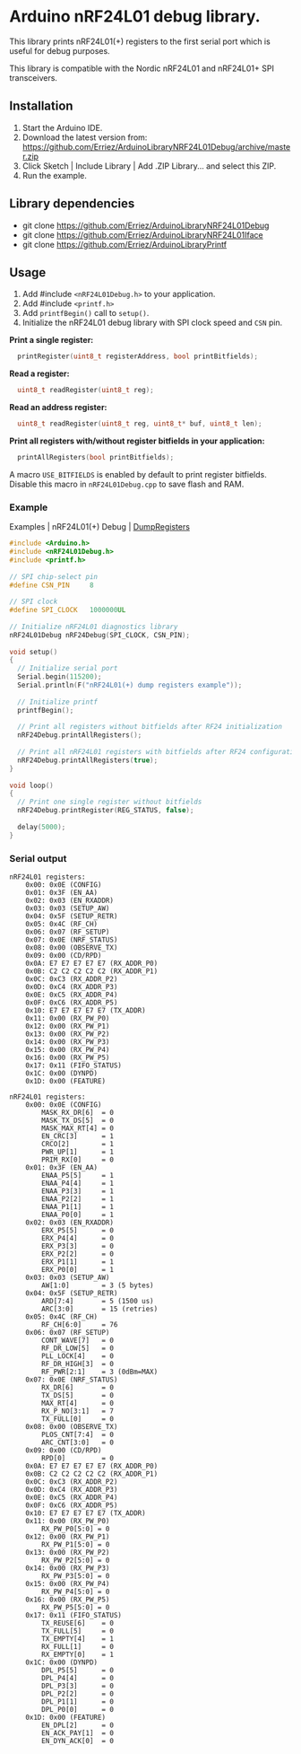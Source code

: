 # Arduino nRF24L01 debug library.

This library prints nRF24L01(+) registers to the first serial port which is 
useful for debug purposes.

This library is compatible with the Nordic nRF24L01 and nRF24L01+ SPI 
transceivers.

## Installation
1. Start the Arduino IDE.
2. Download the latest version from:  
   https://github.com/Erriez/ArduinoLibraryNRF24L01Debug/archive/master.zip
3. Click Sketch | Include Library | Add .ZIP Library... and select this ZIP.
5. Run the example.

## Library dependencies
* git clone https://github.com/Erriez/ArduinoLibraryNRF24L01Debug
* git clone https://github.com/Erriez/ArduinoLibraryNRF24L01Iface
* git clone https://github.com/Erriez/ArduinoLibraryPrintf

## Usage
1. Add #include ```<nRF24L01Debug.h>``` to your application.
2. Add #include ```<printf.h>```
3. Add ```printfBegin()``` call to ```setup()```.
3. Initialize the nRF24L01 debug library with SPI clock speed and ```CSN``` pin.

**Print a single register:**
```c++
  printRegister(uint8_t registerAddress, bool printBitfields);
```

**Read a register:**
```c++
  uint8_t readRegister(uint8_t reg);
```

**Read an address register:**
```c++
  uint8_t readRegister(uint8_t reg, uint8_t* buf, uint8_t len);
```

**Print all registers with/without register bitfields in your application:**
```c++
  printAllRegisters(bool printBitfields);
```

A macro ```USE_BITFIELDS``` is enabled by default to print register bitfields. Disable
this macro in ```nRF24L01Debug.cpp``` to save flash and RAM.

### Example

Examples | nRF24L01(+) Debug | [DumpRegisters](https://github.com/Erriez/ArduinoLibraryNRF24L01Debug/blob/master/examples/DumpRegisters/DumpRegisters.ino)

```c++
#include <Arduino.h>
#include <nRF24L01Debug.h>
#include <printf.h>
  
// SPI chip-select pin
#define CSN_PIN     8
  
// SPI clock
#define SPI_CLOCK   1000000UL
  
// Initialize nRF24L01 diagnostics library
nRF24L01Debug nRF24Debug(SPI_CLOCK, CSN_PIN);
  
void setup() 
{
  // Initialize serial port
  Serial.begin(115200);
  Serial.println(F("nRF24L01(+) dump registers example"));
  
  // Initialize printf
  printfBegin();
  
  // Print all registers without bitfields after RF24 initialization
  nRF24Debug.printAllRegisters();
  
  // Print all nRF24L01 registers with bitfields after RF24 configuration
  nRF24Debug.printAllRegisters(true);
}
  
void loop() 
{
  // Print one single register without bitfields
  nRF24Debug.printRegister(REG_STATUS, false);
  
  delay(5000);
}
```

### Serial output
```
nRF24L01 registers:
    0x00: 0x0E (CONFIG)
    0x01: 0x3F (EN_AA)
    0x02: 0x03 (EN_RXADDR)
    0x03: 0x03 (SETUP_AW)
    0x04: 0x5F (SETUP_RETR)
    0x05: 0x4C (RF_CH)
    0x06: 0x07 (RF_SETUP)
    0x07: 0x0E (NRF_STATUS)
    0x08: 0x00 (OBSERVE_TX)
    0x09: 0x00 (CD/RPD)
    0x0A: E7 E7 E7 E7 E7 (RX_ADDR_P0)
    0x0B: C2 C2 C2 C2 C2 (RX_ADDR_P1)
    0x0C: 0xC3 (RX_ADDR_P2)
    0x0D: 0xC4 (RX_ADDR_P3)
    0x0E: 0xC5 (RX_ADDR_P4)
    0x0F: 0xC6 (RX_ADDR_P5)
    0x10: E7 E7 E7 E7 E7 (TX_ADDR)
    0x11: 0x00 (RX_PW_P0)
    0x12: 0x00 (RX_PW_P1)
    0x13: 0x00 (RX_PW_P2)
    0x14: 0x00 (RX_PW_P3)
    0x15: 0x00 (RX_PW_P4)
    0x16: 0x00 (RX_PW_P5)
    0x17: 0x11 (FIFO_STATUS)
    0x1C: 0x00 (DYNPD)
    0x1D: 0x00 (FEATURE)
  
nRF24L01 registers:
    0x00: 0x0E (CONFIG)
        MASK_RX_DR[6]  = 0
        MASK_TX_DS[5]  = 0
        MASK_MAX_RT[4] = 0
        EN_CRC[3]      = 1
        CRCO[2]        = 1
        PWR_UP[1]      = 1
        PRIM_RX[0]     = 0
    0x01: 0x3F (EN_AA)
        ENAA_P5[5]     = 1
        ENAA_P4[4]     = 1
        ENAA_P3[3]     = 1
        ENAA_P2[2]     = 1
        ENAA_P1[1]     = 1
        ENAA_P0[0]     = 1
    0x02: 0x03 (EN_RXADDR)
        ERX_P5[5]      = 0
        ERX_P4[4]      = 0
        ERX_P3[3]      = 0
        ERX_P2[2]      = 0
        ERX_P1[1]      = 1
        ERX_P0[0]      = 1
    0x03: 0x03 (SETUP_AW)
        AW[1:0]        = 3 (5 bytes)
    0x04: 0x5F (SETUP_RETR)
        ARD[7:4]       = 5 (1500 us)
        ARC[3:0]       = 15 (retries)
    0x05: 0x4C (RF_CH)
        RF_CH[6:0]     = 76
    0x06: 0x07 (RF_SETUP)
        CONT_WAVE[7]   = 0
        RF_DR_LOW[5]   = 0
        PLL_LOCK[4]    = 0
        RF_DR_HIGH[3]  = 0
        RF_PWR[2:1]    = 3 (0dBm=MAX)
    0x07: 0x0E (NRF_STATUS)
        RX_DR[6]       = 0
        TX_DS[5]       = 0
        MAX_RT[4]      = 0
        RX_P_NO[3:1]   = 7
        TX_FULL[0]     = 0
    0x08: 0x00 (OBSERVE_TX)
        PLOS_CNT[7:4]  = 0
        ARC_CNT[3:0]   = 0
    0x09: 0x00 (CD/RPD)
        RPD[0]         = 0
    0x0A: E7 E7 E7 E7 E7 (RX_ADDR_P0)
    0x0B: C2 C2 C2 C2 C2 (RX_ADDR_P1)
    0x0C: 0xC3 (RX_ADDR_P2)
    0x0D: 0xC4 (RX_ADDR_P3)
    0x0E: 0xC5 (RX_ADDR_P4)
    0x0F: 0xC6 (RX_ADDR_P5)
    0x10: E7 E7 E7 E7 E7 (TX_ADDR)
    0x11: 0x00 (RX_PW_P0)
        RX_PW_P0[5:0] = 0
    0x12: 0x00 (RX_PW_P1)
        RX_PW_P1[5:0] = 0
    0x13: 0x00 (RX_PW_P2)
        RX_PW_P2[5:0] = 0
    0x14: 0x00 (RX_PW_P3)
        RX_PW_P3[5:0] = 0
    0x15: 0x00 (RX_PW_P4)
        RX_PW_P4[5:0] = 0
    0x16: 0x00 (RX_PW_P5)
        RX_PW_P5[5:0] = 0
    0x17: 0x11 (FIFO_STATUS)
        TX_REUSE[6]    = 0
        TX_FULL[5]     = 0
        TX_EMPTY[4]    = 1
        RX_FULL[1]     = 0
        RX_EMPTY[0]    = 1
    0x1C: 0x00 (DYNPD)
        DPL_P5[5]      = 0
        DPL_P4[4]      = 0
        DPL_P3[3]      = 0
        DPL_P2[2]      = 0
        DPL_P1[1]      = 0
        DPL_P0[0]      = 0
    0x1D: 0x00 (FEATURE)
        EN_DPL[2]      = 0
        EN_ACK_PAY[1]  = 0
        EN_DYN_ACK[0]  = 0
```